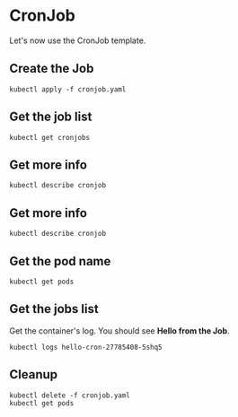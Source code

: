 # CronJob

Let's now use the CronJob template.

## Create the Job 

```
kubectl apply -f cronjob.yaml
```

## Get the job list

```
kubectl get cronjobs
```

## Get more info

```
kubectl describe cronjob
```

## Get more info

```
kubectl describe cronjob
```

## Get the pod name 

```
kubectl get pods
```

## Get the jobs list

Get the container's log. You should see **Hello from the Job**.

```
kubectl logs hello-cron-27785408-5shq5
```

## Cleanup

```
kubectl delete -f cronjob.yaml
kubectl get pods
```